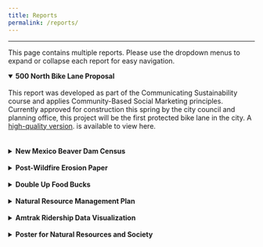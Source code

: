 ```yaml
---
title: Reports
permalink: /reports/
---
```

___
This page contains multiple reports. Please use the dropdown menus to expand or collapse each report for easy navigation.
<details open>
<summary><b>500 North Bike Lane Proposal</b></summary>
<br>
This report was developed as part of the Communicating Sustainability course and applies Community-Based Social Marketing principles. Currently approved for construction this spring by the city council and planning office, this project will be the first protected bike lane in the city. A <a href="https://drive.google.com/file/d/1ttyRhSkwQyvXGtbFaPHlH321Z5Y45xSw/view?usp=sharing" target="_blank">high-quality version</a>.
is available to view here.
<br><br>
<object data="https://afielder02.github.io/GISPortfolio/assets/pdfs/CEL_Class_Report-compressed.pdf" width="1000" height="1300" type="application/pdf"></object>
</details>
<br>

<details>
<summary><b>New Mexico Beaver Dam Census</b></summary>
<br>
This report was prepared in the RAM lab for Defenders of Wildlife. It goes into the process and results of the Dam Census in New Mexico.
<br><br>
<object data="https://defenders.org/sites/default/files/BeaverDamStudy.pdf" width="1000" height="1300" type="application/pdf"></object>
</details>
<br>

<details>
<summary><b>Post-Wildfire Erosion Paper</b></summary>
<br>
I worked on data cleanup and processing for this paper, working with the DNR and UGRC data sources to help generate a Blue Ribbon fisheries map. The data was surprisingly difficult to source, requiring the linking to and comparing against DNR translation spreadsheets. While I still think that the Fisheries data should be publically available and easy to access, it was a good experience to witness the miscommunication between different state agencies, and how data transfers and is referenced when transferring ownership.
<br><br>
<object data="https://afielder02.github.io/GISPortfolio/assets/pdfs/WildfireErrosion.pdf" width="1000" height="1300" type="application/pdf"></object>
</details>
<br>

<details>
<summary><b>Double Up Food Bucks</b></summary>
<br>
This independent project focused on analyzing the reach and impact of the Double Up Food Bucks Program. The goal was to determine where participants were traveling from to access farmers' markets offering the program. The report details my analytical methods, and I also created a supplemental story map to visualize the findings that you can find <a href="https://storymaps.arcgis.com/stories/3acda68ada4c42d2bacafadd5dd1ed55" target="_blank">here</a>.
<br><br>
<object data="https://afielder02.github.io/GISPortfolio/assets/pdfs/Farmers_Market_GIS_Report.pdf" width="1000" height="1300" type="application/pdf"></object>
</details>
<br>

<details>
<summary><b>Natural Resource Management Plan</b></summary>
<br>
For my final project in Human Dimensions of Natural Resource Management at USU, I developed a strategic plan addressing urban sprawl in Cache County. Utilizing a custom Google Earth Engine script, I gathered reference imagery to support my analysis. As someone deeply passionate about sustainable growth and land use planning, this project was a valuable opportunity to explore solutions for curbing sprawl.
<br><br>
<object data="https://afielder02.github.io/GISPortfolio/assets/pdfs/NRM_FINAL.pdf" width="1000" height="1300" type="application/pdf"></object>
</details>
<br>

<details>
<summary><b>Amtrak Ridership Data Visualization</b></summary>
<br>
This is a graphic I created going through amtrak data to tell a story about its post pandemic ridership recovery. It was a practice in data visualization, storytelling, and accurate reporting. The graphics where created using Tableau.
<br><br>
<img src="https://afielder02.github.io/GISPortfolio/assets/pdfs/Amtrak.jpg" width="1000" height="1800" alt="Amtrak Post Covid Ridership Recovery">
</details>
<br>

<details>
<summary><b>Poster for Natural Resources and Society</b></summary>
<br>
This poster was a final for a class to give students practice with poster design and presentation.
<br><br>
<object data="https://afielder02.github.io/GISPortfolio/assets/pdfs/Poster.pdf" width="1300" height="1000" type="application/pdf"></object>
</details>


